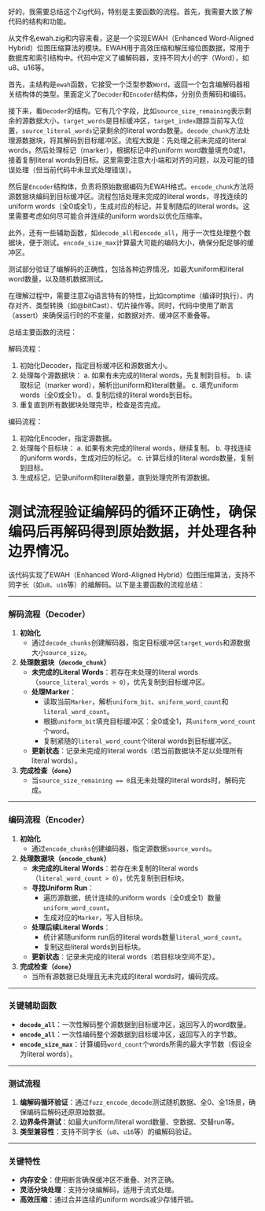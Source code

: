 好的，我需要总结这个Zig代码，特别是主要函数的流程。首先，我需要大致了解代码的结构和功能。

从文件名ewah.zig和内容来看，这是一个实现EWAH（Enhanced Word-Aligned Hybrid）位图压缩算法的模块。EWAH用于高效压缩和解压缩位图数据，常用于数据库和索引结构中。代码中定义了编解码器，支持不同大小的字（Word），如u8、u16等。

首先，主结构是`ewah`函数，它接受一个泛型参数`Word`，返回一个包含编解码器相关结构体的类型。里面定义了`Decoder`和`Encoder`结构体，分别负责解码和编码。

接下来，看`Decoder`的结构。它有几个字段，比如`source_size_remaining`表示剩余的源数据大小，`target_words`是目标缓冲区，`target_index`跟踪当前写入位置，`source_literal_words`记录剩余的literal words数量。`decode_chunk`方法处理源数据块，将其解码到目标缓冲区。流程大致是：先处理之前未完成的literal words，然后处理标记（marker），根据标记中的uniform word数量填充0或1，接着复制literal words到目标。这里需要注意大小端和对齐的问题，以及可能的错误处理（但当前代码中未显式处理错误）。

然后是`Encoder`结构体，负责将原始数据编码为EWAH格式。`encode_chunk`方法将源数据块编码到目标缓冲区。流程包括处理未完成的literal words，寻找连续的uniform words（全0或全1），生成对应的标记，并复制随后的literal words。这里需要考虑如何尽可能合并连续的uniform words以优化压缩率。

此外，还有一些辅助函数，如`decode_all`和`encode_all`，用于一次性处理整个数据块，便于测试。`encode_size_max`计算最大可能的编码大小，确保分配足够的缓冲区。

测试部分验证了编解码的正确性，包括各种边界情况，如最大uniform和literal word数量，以及随机数据测试。

在理解过程中，需要注意Zig语言特有的特性，比如comptime（编译时执行）、内存对齐、类型转换（如@bitCast）、切片操作等。同时，代码中使用了断言（assert）来确保运行时的不变量，如数据对齐、缓冲区不重叠等。

总结主要函数的流程：

解码流程：
1. 初始化Decoder，指定目标缓冲区和源数据大小。
2. 处理每个源数据块：
   a. 如果有未完成的literal words，先复制到目标。
   b. 读取标记（marker word），解析出uniform和literal数量。
   c. 填充uniform words（全0或全1）。
   d. 复制后续的literal words到目标。
3. 重复直到所有数据块处理完毕，检查是否完成。

编码流程：
1. 初始化Encoder，指定源数据。
2. 处理每个目标块：
   a. 如果有未完成的literal words，继续复制。
   b. 寻找连续的uniform words，生成对应的标记。
   c. 计算后续的literal words数量，复制到目标。
3. 生成标记，记录uniform和literal数量，直到处理完所有源数据。

测试流程验证编解码的循环正确性，确保编码后再解码得到原始数据，并处理各种边界情况。
================================================
该代码实现了EWAH（Enhanced Word-Aligned Hybrid）位图压缩算法，支持不同字长（如`u8`、`u16`等）的编解码。以下是主要函数的流程总结：

---

### **解码流程（Decoder）**
1. **初始化**  
   - 通过`decode_chunks`创建解码器，指定目标缓冲区`target_words`和源数据大小`source_size`。
2. **处理数据块（`decode_chunk`）**  
   - **未完成的Literal Words**：若存在未处理的literal words（`source_literal_words > 0`），优先复制到目标缓冲区。
   - **处理Marker**：
     - 读取当前`Marker`，解析`uniform_bit`、`uniform_word_count`和`literal_word_count`。
     - 根据`uniform_bit`填充目标缓冲区：全0或全1，共`uniform_word_count`个word。
     - 复制紧随的`literal_word_count`个literal words到目标缓冲区。
   - **更新状态**：记录未完成的literal words（若当前数据块不足以处理所有literal words）。
3. **完成检查（`done`）**  
   - 当`source_size_remaining == 0`且无未处理的literal words时，解码完成。

---

### **编码流程（Encoder）**
1. **初始化**  
   - 通过`encode_chunks`创建编码器，指定源数据`source_words`。
2. **处理数据块（`encode_chunk`）**  
   - **未完成的Literal Words**：若存在未复制的literal words（`literal_word_count > 0`），优先复制到目标块。
   - **寻找Uniform Run**：
     - 遍历源数据，统计连续的uniform words（全0或全1）数量`uniform_word_count`。
     - 生成对应的`Marker`，写入目标块。
   - **处理后续Literal Words**：
     - 统计紧随uniform run后的literal words数量`literal_word_count`。
     - 复制这些literal words到目标块。
   - **更新状态**：记录未完成的literal words（若目标块空间不足）。
3. **完成检查（`done`）**  
   - 当所有源数据已处理且无未完成的literal words时，编码完成。

---

### **关键辅助函数**
- **`decode_all`**：一次性解码整个源数据到目标缓冲区，返回写入的word数量。
- **`encode_all`**：一次性编码整个源数据到目标缓冲区，返回写入的字节数。
- **`encode_size_max`**：计算编码`word_count`个words所需的最大字节数（假设全为literal words）。

---

### **测试流程**
1. **编解码循环验证**：通过`fuzz_encode_decode`测试随机数据、全0、全1场景，确保编码后解码还原原始数据。
2. **边界条件测试**：如最大uniform/literal word数量、空数据、交替run等。
3. **类型兼容性**：支持不同字长（`u8`、`u16`等）的编解码验证。

---

### **关键特性**
- **内存安全**：使用断言确保缓冲区不重叠、对齐正确。
- **灵活分块处理**：支持分块编解码，适用于流式处理。
- **高效压缩**：通过合并连续的uniform words减少存储开销。